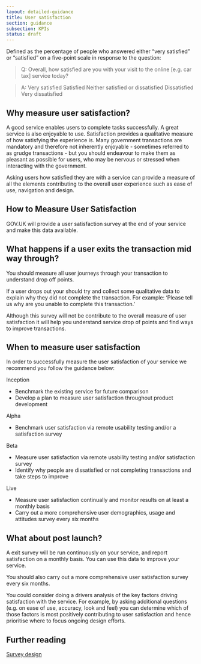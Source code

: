 ```yaml
---
layout: detailed-guidance
title: User satisfaction
section: guidance
subsection: KPIs
status: draft
---
```

    
Defined as the percentage of people who answered either “very satisfied” or “satisfied” on a five-point scale in response to the question:

> Q: Overall, how satisfied are you with your visit to the online [e.g. car tax] service today?

> A: 
> Very satisfied 
> Satisfied 
> Neither satisfied or dissatisfied 
> Dissatisfied
> Very dissatisfied

## Why measure user satisfaction?

A good service enables users to complete tasks successfully. A great service is also enjoyable to use.  Satisfaction provides a qualitative measure of how satisfying the experience is. Many government transactions are mandatory and therefore not inherently enjoyable - sometimes referred to as grudge transactions - but you should endeavour to make them as pleasant as possible for users, who may be nervous or stressed when interacting with the government.

Asking users how satisfied they are with a service can provide a measure of all the elements contributing to the overall user experience such as ease of use, navigation and design.

## How to Measure User Satisfaction

GOV.UK will provide a user satisfaction survey at the end of your service and make this data available. 

## What happens if a user exits the transaction mid way through?

You should measure all user journeys through your transaction to understand drop off points. 

If a user drops out your should try and collect some qualitative data to explain why they did not complete the transaction. For example: ‘Please tell us why are you unable to complete this transaction.’ 

Although this survey will not be contribute to the overall measure of user satisfaction it will help you understand service drop of points and find ways to improve transactions.

## When to measure user satisfaction

In order to successfully measure the user satisfaction of your service we recommend you follow the guidance below:

Inception

* Benchmark the existing service for future comparison
* Develop a plan to measure user satisfaction throughout product development

Alpha

* Benchmark user satisfaction via remote usability testing and/or a satisfaction survey

Beta

* Measure user satisfaction via remote usability testing and/or satisfaction survey 
* Identify why people are dissatisfied or not completing transactions and take steps to improve

Live

* Measure user satisfaction continually and monitor results on at least a monthly basis
* Carry out a more comprehensive user demographics, usage and attitudes survey every six months


## What about post launch?

A exit survey will be run continuously on your service, and report satisfaction on a monthly basis. You can use this data to improve your service.

You should also carry out a more comprehensive user satisfaction survey every six months.

You could consider doing a drivers analysis of the key factors driving satisfaction with the service. For example, by asking additional questions (e.g. on ease of use, accuracy, look and feel) you can determine which of those factors is most positively contributing to user satisfaction and hence prioritise where to focus ongoing design efforts.

## Further reading
[Survey design](users/surveydesign.html)
